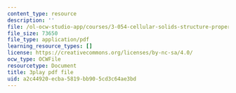 ```yaml
---
content_type: resource
description: ''
file: /ol-ocw-studio-app/courses/3-054-cellular-solids-structure-properties-and-applications-spring-2015/a2c44920ecba5819bb905cd3c64ae3bd_bDnia4HJRqk.pdf
file_size: 73650
file_type: application/pdf
learning_resource_types: []
license: https://creativecommons.org/licenses/by-nc-sa/4.0/
ocw_type: OCWFile
resourcetype: Document
title: 3play pdf file
uid: a2c44920-ecba-5819-bb90-5cd3c64ae3bd
---
```

